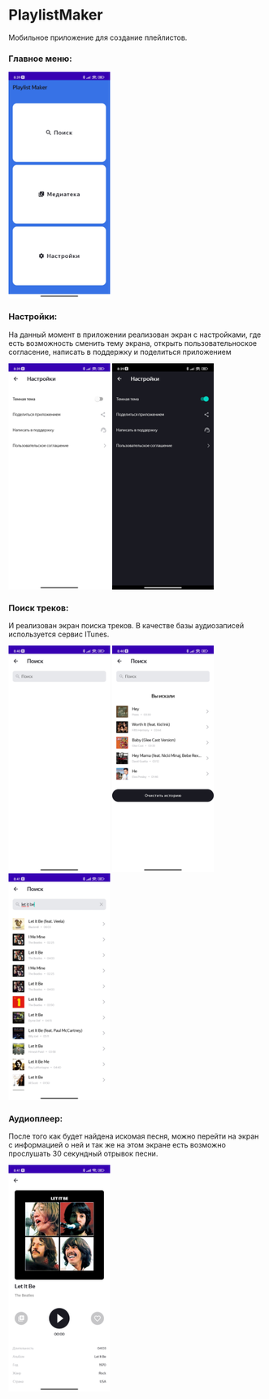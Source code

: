 # PlaylistMaker
Мобильное приложение для создание плейлистов.

### Главное меню:
<p align="left">
<img src="https://github.com/ImNia/PlaylistMaker/blob/screenshot/screenshot/Screenshot_2023-06-28-08-39-36-082_com.delirium.playlistmaker.jpg" width="200">
</p>

### Настройки:
На данный момент в приложении реализован экран с настройками, где есть возможность сменить тему экрана, открыть пользовательноское согласение, написать в поддержку и поделиться приложением

<p align="left">
<img src="https://github.com/ImNia/PlaylistMaker/blob/screenshot/screenshot/Screenshot_2023-06-28-08-39-42-661_com.delirium.playlistmaker.jpg" width="200">
<img src="https://github.com/ImNia/PlaylistMaker/blob/screenshot/screenshot/Screenshot_2023-06-28-08-39-49-139_com.delirium.playlistmaker.jpg" width="200">
</p>

### Поиск треков:
И реализован экран поиска треков.
В качестве базы аудиозаписей используется сервис ITunes.

<p align="left">
<img src="https://github.com/ImNia/PlaylistMaker/blob/screenshot/screenshot/Screenshot_2023-06-28-08-40-31-180_com.delirium.playlistmaker.jpg" width="200">
<img src="https://github.com/ImNia/PlaylistMaker/blob/screenshot/screenshot/Screenshot_2023-06-28-08-40-45-083_com.delirium.playlistmaker.jpg" width="200">
<img src="https://github.com/ImNia/PlaylistMaker/blob/screenshot/screenshot/Screenshot_2023-06-28-08-41-03-066_com.delirium.playlistmaker.jpg" width="200">
</p>

### Аудиоплеер:
После того как будет найдена искомая песня, можно перейти на экран с информацией о ней и так же на этом экране есть возможно прослушать 30 секундный отрывок песни.

<p align="left">
<img src="https://github.com/ImNia/PlaylistMaker/blob/screenshot/screenshot/Screenshot_2023-06-28-08-41-19-578_com.delirium.playlistmaker.jpg" width="200">
</p>
